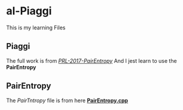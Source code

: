 # al-Piaggi
This is my learning Files
## Piaggi
The full work is from *[PRL-2017-PairEntropy](https://github.com/PabloPiaggi/PRL-2017-PairEntropy.git)*
And I jest learn to use the **PairEntropy**
## PairEntropy
The *PairTntropy* file is from here **[PairEntropy.cpp](https://github.com/PabloPiaggi/plumed2/blob/entropyCVcolvar/src/colvar/PairEntropy.cpp)**
